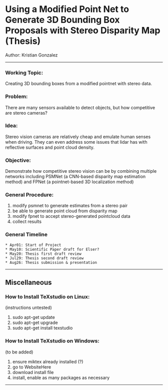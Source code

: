 # Using a Modified Point Net to Generate 3D Bounding Box Proposals with Stereo Disparity Map (Thesis)
Author: Kristian Gonzalez

---

### Working Topic:
Creating 3D bounding boxes from a modified pointnet with stereo data.
### Problem: 
There are many sensors available to detect objects, but how competitive are stereo cameras?
### Idea: 
Stereo vision cameras are relatively cheap and emulate human senses when driving. They can even address some issues that lidar has with reflective surfaces and point cloud density. 
### Objective: 
Demonstrate how competitive stereo vision can be by combining multiple networks including PSMNet (a CNN-based disparity map estimation method) and FPNet (a pointnet-based 3D localization method)

### General Procedure:
1. modify psmnet to generate estimates from a stereo pair
2. be able to generate point cloud from disparity map
3. modify fpnet to accept stereo-generated pointcloud data
4. collect results


### General Timeline
```
* Apr01: Start of Project
* May10: Scientific Paper draft for Elser?
* May20: Thesis first draft review
* Jul29: Thesis second draft review
* Aug26: Thesis submission & presentation 
```

---
## Miscellaneous

### How to Install TeXstudio on Linux:
(instructions untested)
1. sudo apt-get update
2. sudo apt-get upgrade
3. sudo apt-get install texstudio

### How to Install TeXstudio on Windows:
(to be added)
1. ensure miktex already installed (?)
2. go to WebsiteHere
3. download install file
4. install, enable as many packages as necessary


---
